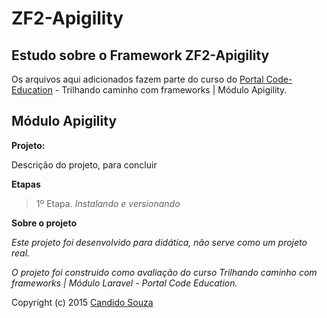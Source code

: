 ZF2-Apigility
=======================

Estudo sobre o Framework ZF2-Apigility
--------------------------------------

Os arquivos aqui adicionados fazem parte do curso do <a href="http://sites.code.education/trilhando-frameworks/" title="Portal Code Education" target="_blank" >Portal Code-Education</a> - Trilhando caminho com frameworks | Módulo Apigility.

Módulo Apigility
----------------

**Projeto:**

Descrição do projeto, para concluir

**Etapas**

>1º Etapa. *Instalando e versionando*

**Sobre o projeto**

*Este projeto foi desenvolvido para didática, não serve como um projeto real.*

*O projeto foi construido como avaliação do curso Trilhando caminho com frameworks | Módulo Laravel - Portal Code Education.*

Copyright (c) 2015 <a href="http://candidosouza.com.br/" title="Candido Souza" target="_blank" >Candido Souza</a>